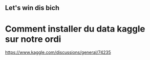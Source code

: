 ## Let's win dis bich

# Comment installer du data kaggle sur notre ordi
https://www.kaggle.com/discussions/general/74235 
